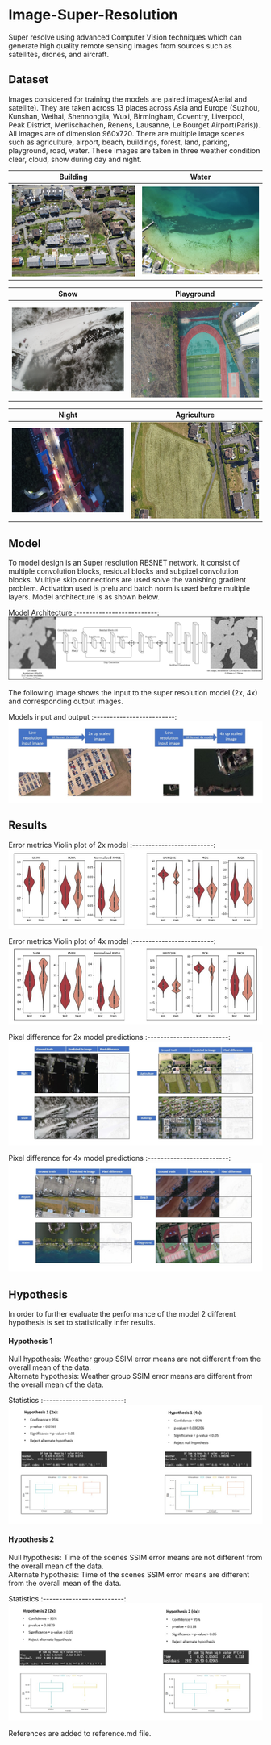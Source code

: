 # Image-Super-Resolution
Super resolve using advanced Computer Vision techniques which can generate high quality remote sensing images from sources such as satellites, drones, and aircraft.

## Dataset 
Images considered for training the models are paired images(Aerial and satellite). They are taken across 13 places across Asia and Europe (Suzhou, Kunshan, Weihai, Shennongjia, Wuxi, Birmingham, Coventry, Liverpool, Peak District, Merlischachen, Renens, Lausanne, Le Bourget Airport(Paris)). All images are of dimension 960x720. There are multiple image scenes such as agriculture, airport, beach, buildings, forest, land, parking, playground, road, water. These images are taken in three weather condition clear, cloud, snow during day and night.

Building             |  Water
:-------------------------:|:-------------------------:
![](Images/img_1.jpg)  |  ![](Images/img_2.jpg)

Snow             |  Playground
:-------------------------:|:-------------------------:
![](Images/img_3.jpg)  |  ![](Images/img_4.jpg)

Night             |  Agriculture
:-------------------------:|:-------------------------:
![](Images/img_5.jpg)  |  ![](Images/img_6.jpg)

## Model
To model design is an Super resolution RESNET network. It consist of multiple convolution blocks, residual blocks and subpixel convolution blocks. Multiple skip connections are used solve the vanishing gradient problem. Activation used is prelu and batch norm is used before multiple layers. Model architecture is as shown below.

Model Architecture
:-------------------------:
![](Images/img_7.jpg)

The following image shows the input to the super resolution model (2x, 4x) and corresponding output images.

Models input and output 
:-------------------------:
![](Images/img_8.jpg)

## Results

Error metrics Violin plot of 2x model 
:-------------------------:
![](Images/img_9.jpg)

Error metrics Violin plot of 4x model 
:-------------------------:
![](Images/img_10.jpg)


Pixel difference for 2x model predictions 
:-------------------------:
![](Images/img_11.jpg)

Pixel difference for 4x model predictions
:-------------------------:
![](Images/img_12.jpg)

## Hypothesis

In order to further evaluate the performance of the model 2 different hypothesis is set to statistically infer results. 

#### Hypothesis 1 
Null hypothesis: Weather group SSIM error means are not different from the overall mean of the data.<br />
Alternate hypothesis: Weather group SSIM error means are different from the overall mean of the data.

Statistics
:-------------------------:
![](Images/img_13.jpg)

#### Hypothesis 2 
Null hypothesis: Time of the scenes SSIM error means are not different from the overall mean of the data.<br />
Alternate hypothesis: Time of the scenes SSIM error means are different from the overall mean of the data.

Statistics
:-------------------------:
![](Images/img_14.jpg)

References are added to reference.md file.

